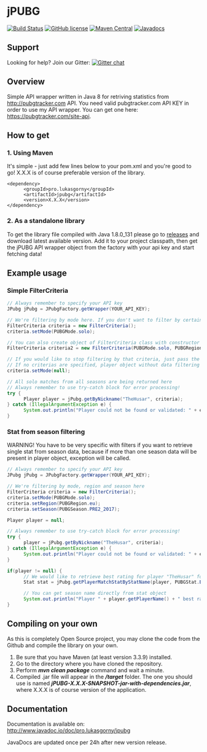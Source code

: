 # jPUBG

[![Build Status](https://travis-ci.org/Lukaszpg/jPUBG.svg?branch=master)](https://travis-ci.org/Lukaszpg/jPUBG)
[![GitHub license](https://img.shields.io/badge/license-MIT-blue.svg)](https://raw.githubusercontent.com/Lukaszpg/jPUBG/master/LICENSE)
[![Maven Central](https://img.shields.io/maven-central/v/pro.lukasgorny/jpubg.svg)](http://search.maven.org/#search%7Cga%7C1%7Cg%3A%22pro.lukasgorny%22)
[![Javadocs](http://www.javadoc.io/badge/pro.lukasgorny/jpubg.svg)](http://www.javadoc.io/doc/pro.lukasgorny/jpubg)

## Support

Looking for help? Join our Gitter: [![Gitter chat](https://badges.gitter.im/jPUBG/gitter.png)](https://gitter.im/jPUBG/jPUBG-support)

## Overview

Simple API wrapper written in Java 8 for retriving statistics from http://pubgtracker.com API. 
You need valid pubgtracker.com API KEY in order to use my API wrapper. You can get one here: https://pubgtracker.com/site-api.

## How to get

### 1. Using Maven

It's simple - just add few lines below to your pom.xml and you're good to go! X.X.X is of course preferable version of the library.

```
<dependency>
      <groupId>pro.lukasgorny</groupId>
      <artifactId>jpubg</artifactId>
      <version>X.X.X</version>
</dependency>
```

### 2. As a standalone library

To get the library file compiled with Java 1.8.0_131 please go to [releases](https://github.com/Lukaszpg/jPUBG/releases) and download latest available version. Add it to your project classpath, then get the jPUBG API wrapper object from the factory with your api key and start fetching data! 


## Example usage

### Simple FilterCriteria 
```java
// Always remember to specify your API key
JPubg jPubg = JPubgFactory.getWrapper(YOUR_API_KEY);

// We're filtering by mode here. If you don't want to filter by certain criteria, just don't pass it to the filter
FilterCriteria criteria = new FilterCriteria();
criteria.setMode(PUBGMode.solo);

// You can also create object of FilterCriteria class with constructor with arguments
FilterCriteria criteria2 = new FilterCriteria(PUBGMode.solo, PUBGRegion.eu, PUBGSeason.PRE2_2017);

// If you would like to stop filtering by that criteria, just pass the null value
// If no criterias are specified, player object without data filtering will be returned
criteria.setMode(null);

// All solo matches from all seasons are being returned here
// Always remember to use try-catch block for error processing!
try {
      Player player = jPubg.getByNickname("TheHusar", criteria);
} catch (IllegalArgumentException e) {
      System.out.println("Player could not be found or validated: " + e.getLocalizedMessage());
}
```

### Stat from season filtering

WARNING! You have to be very specific with filters if you want to retrieve single stat from season data, because if more than one season data will be present in player object, exception will be called.

```java
// Always remember to specify your API key
JPubg jPubg = JPubgFactory.getWrapper(YOUR_API_KEY);

// We're filtering by mode, region and season here
FilterCriteria criteria = new FilterCriteria();
criteria.setMode(PUBGMode.solo);
criteria.setRegion(PUBGRegion.eu);
criteria.setSeason(PUBGSeason.PRE2_2017);

Player player = null;

// Always remember to use try-catch block for error processing!
try {
      player = jPubg.getByNickname("TheHusar", criteria);
} catch (IllegalArgumentException e) {
      System.out.println("Player could not be found or validated: " + e.getLocalizedMessage());
}

if(player != null) {
      // We would like to retrieve best rating for player "TheHusar" for season PRE2_2017
      Stat stat = jPubg.getPlayerMatchStatByStatName(player, PUBGStat.BEST_RATING);

      // You can get season name directly from stat object
      System.out.println("Player " + player.getPlayerName() + " best rating in season: " + stat.getSeason().getSeasonName() + " is: " +         stat.getStringValue());
}
```

## Compiling on your own

As this is completely Open Source project, you may clone the code from the Github and compile the library on your own. 
1. Be sure that you have Maven (at least version 3.3.9) installed.
2. Go to the directory where you have cloned the repository.
3. Perform ***mvn clean package*** command and wait a minute.
4. Compiled .jar file will appear in the ***/target*** folder. The one you should use is named ***jPUBG-X.X.X-SNAPSHOT-jar-with-dependencies.jar***, where X.X.X is of course version of the application.

## Documentation

Documentation is available on: http://www.javadoc.io/doc/pro.lukasgorny/jpubg

JavaDocs are updated once per 24h after new version release.
